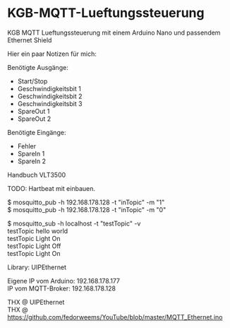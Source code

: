 # KGB-MQTT-Lueftungssteuerung
KGB MQTT Lueftungssteuerung mit einem Arduino Nano und passendem Ethernet Shield

Hier ein paar Notizen für mich:  

Benötigte Ausgänge:  
* Start/Stop
* Geschwindigkeitsbit 1
* Geschwindigkeitsbit 2
* Geschwindigkeitsbit 3
* SpareOut 1
* SpareOut 2

Benötigte Eingänge:
* Fehler
* SpareIn 1
* SpareIn 2

Handbuch VLT3500  


TODO: Hartbeat mit einbauen.  

$ mosquitto_pub -h 192.168.178.128 -t "inTopic" -m "1"  
$ mosquitto_pub -h 192.168.178.128 -t "inTopic" -m "0"  

$ mosquitto_sub -h localhost -t "testTopic" -v  
testTopic hello world  
testTopic Light On  
testTopic Light Off  
testTopic Light On  

Library: UIPEthernet  

Eigene IP vom Arduino:  192.168.178.177  
IP vom MQTT-Broker: 192.168.178.128  

THX @ UIPEthernet   
THX @ https://github.com/fedorweems/YouTube/blob/master/MQTT_Ethernet.ino  
